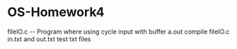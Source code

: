 # OS-Homework4

fileIO.c -- Program where using cycle input with buffer
a.out compile fileIO.c
in.txt and out.txt test txt files
